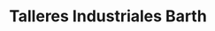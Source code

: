 ---
title: "Talleres Industriales Barth"
url: /retalhuleu/talleres-industriales-barth/
shop: Allgemein
---